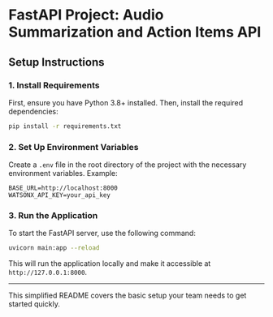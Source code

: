 # FastAPI Project: Audio Summarization and Action Items API

## Setup Instructions

### 1. Install Requirements

First, ensure you have Python 3.8+ installed. Then, install the required dependencies:

```bash
pip install -r requirements.txt
```

### 2. Set Up Environment Variables

Create a `.env` file in the root directory of the project with the necessary environment variables. Example:

```env
BASE_URL=http://localhost:8000
WATSONX_API_KEY=your_api_key
```

### 3. Run the Application

To start the FastAPI server, use the following command:

```bash
uvicorn main:app --reload
```

This will run the application locally and make it accessible at `http://127.0.0.1:8000`.

---

This simplified README covers the basic setup your team needs to get started quickly.
